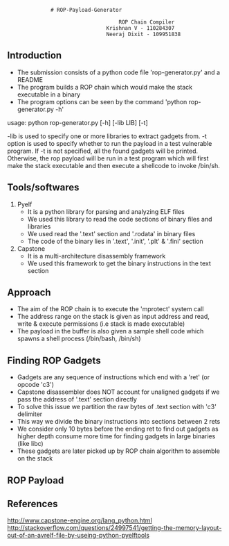                   # ROP-Payload-Generator

										ROP Chain Compiler
									Krishnan V - 110284307
									Neeraj Dixit - 109951838

Introduction
-------------
- The submission consists of a python code file 'rop-generator.py' and a README
- The program builds a ROP chain which would make the stack executable in a
  binary
- The program options can be seen by the command 'python rop-generator.py -h'

usage: python rop-generator.py [-h] [-lib LIB] [-t]

-lib is used to specify one or more libraries to extract gadgets from.
-t option is used to specify whether to run the payload in a test vulnerable program.
If -t is not specified, all the found gadgets will be printed. Otherwise, the rop payload will be
run in a test program which will first make the stack executable and then execute a shellcode
to invoke /bin/sh.

Tools/softwares
----------------
1) Pyelf
	- It is a python library for parsing and analyzing ELF files
	- We used this library to read the code sections of binary files and
	  libraries
	- We used read the '.text' section and '.rodata' in binary files
	- The code of the binary lies in '.text', '.init', '.plt' & '.fini' section
2) Capstone
	- It is a multi-architecture disassembly framework
	- We used this framework to get the binary instructions in the text section

Approach
---------
- The aim of the ROP chain is to execute the 'mprotect' system call
- The address range on the stack is given as input address and read, write
  & execute permissions (i.e stack is made executable)
- The payload in the buffer is also given a sample shell code which spawns a
  shell process (/bin/bash, /bin/sh)

Finding ROP Gadgets
--------------------
- Gadgets are any sequence of instructions which end with a 'ret'
  (or opcode 'c3')
- Capstone disassembler does NOT account for unaligned gadgets if we pass the
  address of '.text' section directly
- To solve this issue we partition the raw bytes of .text section with 'c3'
  delimiter
- This way we divide the binary instructions into sections between 2 rets
- We consider only 10 bytes before the ending ret to find out gadgets as
  higher depth consume more time for finding gadgets in large binaries
  (like libc)
- These gadgets are later picked up by ROP chain algorithm to assemble on the
  stack

ROP Payload
------------

References
----------
http://www.capstone-engine.org/lang_python.html
http://stackoverflow.com/questions/24997541/getting-the-memory-layout-out-of-an-avrelf-file-by-useing-python-pyelftools

